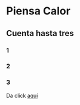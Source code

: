 # Piensa Calor

## Cuenta hasta tres

### 1

### 2

### 3

Da click [aquí](https://https://media.giphy.com/media/E8wm3nfbNWBdC/giphy.gif)
